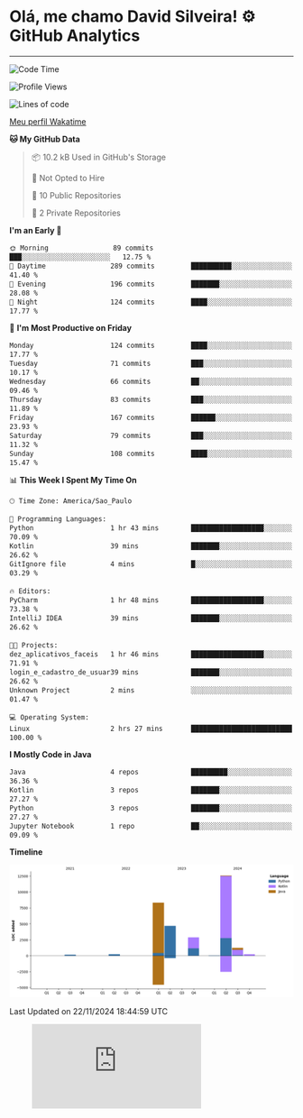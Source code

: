 
# Olá, me chamo David Silveira! ⚙️ GitHub Analytics

---
<!--START_SECTION:waka-->
![Code Time](http://img.shields.io/badge/Code%20Time-215%20hrs%202%20mins-blue)

![Profile Views](http://img.shields.io/badge/Profile%20Views-39-blue)

![Lines of code](https://img.shields.io/badge/From%20Hello%20World%20I%27ve%20Written-30.3%20thousand%20lines%20of%20code-blue)

[Meu perfil Wakatime](https://wakatime.com/@DavidSilveira80)

**🐱 My GitHub Data** 

> 📦 10.2 kB Used in GitHub's Storage 
 > 
> 🚫 Not Opted to Hire
 > 
> 📜 10 Public Repositories 
 > 
> 🔑 2 Private Repositories 
 > 
**I'm an Early 🐤** 

```text
🌞 Morning                89 commits          ███░░░░░░░░░░░░░░░░░░░░░░   12.75 % 
🌆 Daytime                289 commits         ██████████░░░░░░░░░░░░░░░   41.40 % 
🌃 Evening                196 commits         ███████░░░░░░░░░░░░░░░░░░   28.08 % 
🌙 Night                  124 commits         ████░░░░░░░░░░░░░░░░░░░░░   17.77 % 
```
📅 **I'm Most Productive on Friday** 

```text
Monday                   124 commits         ████░░░░░░░░░░░░░░░░░░░░░   17.77 % 
Tuesday                  71 commits          ███░░░░░░░░░░░░░░░░░░░░░░   10.17 % 
Wednesday                66 commits          ██░░░░░░░░░░░░░░░░░░░░░░░   09.46 % 
Thursday                 83 commits          ███░░░░░░░░░░░░░░░░░░░░░░   11.89 % 
Friday                   167 commits         ██████░░░░░░░░░░░░░░░░░░░   23.93 % 
Saturday                 79 commits          ███░░░░░░░░░░░░░░░░░░░░░░   11.32 % 
Sunday                   108 commits         ████░░░░░░░░░░░░░░░░░░░░░   15.47 % 
```


📊 **This Week I Spent My Time On** 

```text
🕑︎ Time Zone: America/Sao_Paulo

💬 Programming Languages: 
Python                   1 hr 43 mins        ██████████████████░░░░░░░   70.09 % 
Kotlin                   39 mins             ███████░░░░░░░░░░░░░░░░░░   26.62 % 
GitIgnore file           4 mins              █░░░░░░░░░░░░░░░░░░░░░░░░   03.29 % 

🔥 Editors: 
PyCharm                  1 hr 48 mins        ██████████████████░░░░░░░   73.38 % 
IntelliJ IDEA            39 mins             ███████░░░░░░░░░░░░░░░░░░   26.62 % 

🐱‍💻 Projects: 
dez_aplicativos_faceis   1 hr 46 mins        ██████████████████░░░░░░░   71.91 % 
login_e_cadastro_de_usuar39 mins             ███████░░░░░░░░░░░░░░░░░░   26.62 % 
Unknown Project          2 mins              ░░░░░░░░░░░░░░░░░░░░░░░░░   01.47 % 

💻 Operating System: 
Linux                    2 hrs 27 mins       █████████████████████████   100.00 % 
```

**I Mostly Code in Java** 

```text
Java                     4 repos             █████████░░░░░░░░░░░░░░░░   36.36 % 
Kotlin                   3 repos             ███████░░░░░░░░░░░░░░░░░░   27.27 % 
Python                   3 repos             ███████░░░░░░░░░░░░░░░░░░   27.27 % 
Jupyter Notebook         1 repo              ██░░░░░░░░░░░░░░░░░░░░░░░   09.09 % 
```



**Timeline**

![Lines of Code chart](https://raw.githubusercontent.com/DavidSilveira80/DavidSilveira80/master/assets/bar_graph.png)


 Last Updated on 22/11/2024 18:44:59 UTC
<!--END_SECTION:waka-->

<figure><embed src="https://wakatime.com/share/@DavidSilveira80/8640fafc-a704-4427-94e2-79e1a637c80e.svg"></embed></figure>


